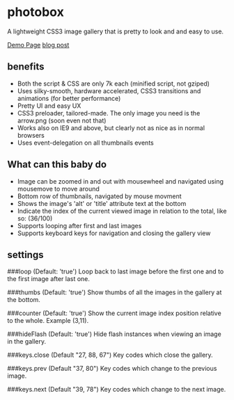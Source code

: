photobox
========

A lightweight CSS3 image gallery that is pretty to look and and easy to use.

[Demo Page](http://dropthebit.com/demos/photobox/)
[blog post](http://dropthebit.com/500/photobox-css3-image-gallery-jquery-plugin/)



## benefits
* Both the script & CSS are only 7k each (minified script, not gziped)
*    Uses silky-smooth, hardware accelerated, CSS3 transitions and animations (for better performance)
*   Pretty UI and easy UX
*   CSS3 preloader, tailored-made. The only image you need is the arrow.png (soon even not that)
*   Works also on IE9 and above, but clearly not as nice as in normal browsers
*   Uses event-delegation on all thumbnails events



## What can this baby do

*    Image can be zoomed in and out with mousewheel and navigated using mousemove to move around
*    Bottom row of thumbnails, navigated by mouse movment
*    Shows the image's 'alt' or 'title' attribute text at the bottom
*    Indicate the index of the current viewed image in relation to the total, like so: (36/100)
*    Supports looping after first and last images
*    Supports keyboard keys for navigation and closing the gallery view

## settings

###loop (Default: 'true')
    Loop back to last image before the first one and to the first image after last one.
    
###thumbs (Default: 'true')
    Show thumbs of all the images in the gallery at the bottom.
   
###counter (Default: 'true')
    Show the current image index position relative to the whole. Example (3,11). 
   
###hideFlash (Default: 'true')
    Hide flash instances when viewing an image in the gallery.

###keys.close (Default "27, 88, 67")
    Key codes which close the gallery.

###keys.prev (Default "37, 80")
    Key codes which change to the previous image.

###keys.next (Default "39, 78")
    Key codes which change to the next image.
